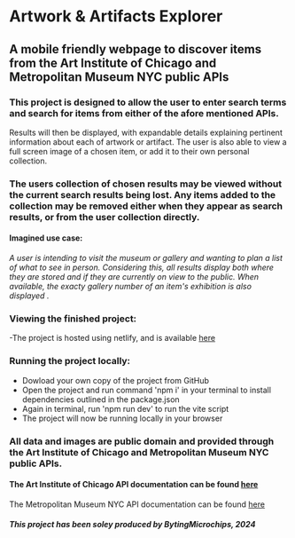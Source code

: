 # **Artwork & Artifacts Explorer**
## A mobile friendly webpage to discover items from the Art Institute of Chicago and Metropolitan Museum NYC public APIs
### This project is designed to allow the user to enter search terms and search for items from either of the afore mentioned APIs.
Results will then be displayed, with expandable details explaining pertinent information about each of artwork or artifact. The user is also able to view a full screen image of a chosen item, or add it to their own personal collection.
### The users collection of chosen results may be viewed without the current search results being lost. Any items added to the collection may be removed either when they appear as search results, or from the user collection directly.
#### Imagined use case:
*A user is intending to visit the museum or gallery and wanting to plan a list of what to see in person. Considering this, all results display both where they are stored and if they are currently on view to the public. When available, the exacty gallery number of an item's exhibition is also displayed .*

### Viewing the finished project: 

-The project is hosted using netlify, and is available [here](https://artifactexplorer.netlify.app/)

### Running the project locally: 

- Dowload your own copy of the project from GitHub
- Open the project and run command 'npm i' in your terminal to install dependencies outlined in the package.json
- Again in terminal, run 'npm run dev' to run the vite script 
- The project will now be running locally in your browser

### All data and images are public domain and provided through the Art Institute of Chicago and Metropolitan Museum NYC public APIs.
#### The Art Institute of Chicago API documentation can be found [here](http://api.artic.edu/docs/#introduction)
The Metropolitan Museum NYC API documentation can be found [here](https://metmuseum.github.io/)

#### *This project has been soley produced by BytingMicrochips, 2024*
